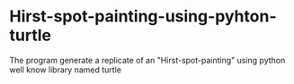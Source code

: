 # Hirst-spot-painting-using-pyhton-turtle

The program generate a replicate of an "Hirst-spot-painting" using python well know library named turtle 
